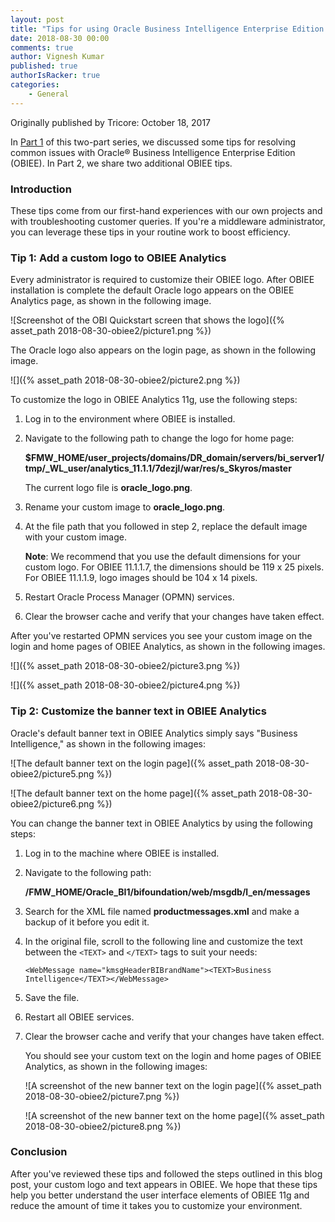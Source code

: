 ```yaml
---
layout: post
title: "Tips for using Oracle Business Intelligence Enterprise Edition: Part 2"
date: 2018-08-30 00:00
comments: true
author: Vignesh Kumar
published: true
authorIsRacker: true
categories:
    - General
---
```


Originally published by Tricore: October 18, 2017

In [Part 1](https://developer.rackspace.com/blog/obiee1/) of this two-part
series, we discussed some tips for resolving common issues with Oracle&reg;
Business Intelligence Enterprise Edition (OBIEE). In Part 2, we share two
additional OBIEE tips.

<!-- more -->

### Introduction

These tips come from our first-hand experiences with our own projects and with
troubleshooting customer queries. If you're a middleware administrator, you
can leverage these tips in your routine work to boost efficiency.

### Tip 1: Add a custom logo to OBIEE Analytics

Every administrator is required to customize their OBIEE logo. After OBIEE
installation is complete the default Oracle logo appears on the OBIEE
Analytics page, as shown in the following image.

![Screenshot of the OBI Quickstart screen that shows the
logo]({% asset_path 2018-08-30-obiee2/picture1.png %})

The Oracle logo also appears on the login page, as shown in the following
image.

![]({% asset_path 2018-08-30-obiee2/picture2.png %})

To customize the logo in OBIEE Analytics 11g, use the following steps:

1. Log in to the environment where OBIEE is installed.
2. Navigate to the following path to change the logo for home page:

   **$FMW_HOME/user_projects/domains/DR_domain/servers/bi_server1/tmp/_WL_user/analytics_11.1.1/7dezjl/war/res/s_Skyros/master**

    The current logo file is **oracle_logo.png**.

4. Rename your custom image to **oracle_logo.png**.
5. At the file path that you followed in step 2, replace the default image
   with your custom image.

    **Note**: We recommend that you use the default dimensions for your custom
    logo. For OBIEE 11.1.1.7, the dimensions should be 119 x 25 pixels. For
    OBIEE 11.1.1.9, logo images should be 104 x 14 pixels.

6. Restart Oracle Process Manager (OPMN) services.
7. Clear the browser cache and verify that your changes have taken effect.

After you've restarted OPMN services you see your custom image on the login
and home pages of OBIEE Analytics, as shown in the following images.

![]({% asset_path 2018-08-30-obiee2/picture3.png %})

![]({% asset_path 2018-08-30-obiee2/picture4.png %})

### Tip 2: Customize the banner text in OBIEE Analytics

Oracle's default banner text in OBIEE Analytics simply says "Business
Intelligence," as shown in the following images:

![The default banner text on the login
page]({% asset_path 2018-08-30-obiee2/picture5.png %})

![The default banner text on the home
page]({% asset_path 2018-08-30-obiee2/picture6.png %})

You can change the banner text in OBIEE Analytics by using the following steps:

1. Log in to the machine where OBIEE is installed.
2. Navigate to the following path:

    **/FMW_HOME/Oracle_BI1/bifoundation/web/msgdb/l_en/messages**
3. Search for the XML file named **productmessages.xml** and make a backup of
   it before you edit it.
5. In the original file, scroll to the following line and customize the text
   between the `<TEXT>` and `</TEXT>` tags to suit your needs:

    `<WebMessage name="kmsgHeaderBIBrandName"><TEXT>Business Intelligence</TEXT></WebMessage>`
6. Save the file.
7. Restart all OBIEE services.
8. Clear the browser cache and verify that your changes have taken effect.

    You should see your custom text on the login and home pages of OBIEE
    Analytics, as shown in the following images:

    ![A screenshot of the new banner text on the login
    page]({% asset_path 2018-08-30-obiee2/picture7.png %})

    ![A screenshot of the new banner text on the home
    page]({% asset_path 2018-08-30-obiee2/picture8.png %})

### Conclusion

After you've reviewed these tips and followed the steps outlined in this blog
post, your custom logo and text appears in OBIEE. We hope that these tips help
you better understand the user interface elements of OBIEE 11g and reduce the
amount of time it takes you to customize your environment.
